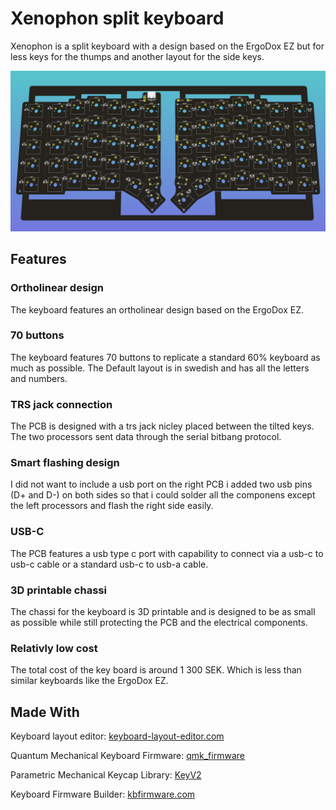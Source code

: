 # Xenophon split keyboard

Xenophon is a split keyboard with a design based on the ErgoDox EZ but for less keys for the thumps and another layout for the side keys.

![Alt text](./Images/xenophon_keyless.png?raw=true "The PCB for the keyboard.")

## Features

### Ortholinear design

The keyboard features an ortholinear design based on the ErgoDox EZ.

### 70 buttons

The keyboard features 70 buttons to replicate a standard 60% keyboard as much as possible.
The Default layout is in swedish and has all the letters and numbers.

### TRS jack connection

The PCB is designed with a trs jack nicley placed between the tilted keys.
The two processors sent data through the serial bitbang protocol.

### Smart flashing design

I did not want to include a usb port on the right PCB i added two usb pins (D+ and D-) on both sides so that i could solder all the componens except the left processors and flash the right side easily.

### USB-C

The PCB features a usb type c port with capability to connect via a usb-c to usb-c cable or a standard usb-c to usb-a cable.

### 3D printable chassi

The chassi for the keyboard is 3D printable and is designed to be as small as possible while still protecting the PCB and the electrical components.

### Relativly low cost

The total cost of the key board is around 1 300 SEK.
Which is less than similar keyboards like the ErgoDox EZ.

## Made With

Keyboard layout editor: [keyboard-layout-editor.com](http://www.keyboard-layout-editor.com/)

Quantum Mechanical Keyboard Firmware: [qmk_firmware](https://github.com/qmk/qmk_firmware)

Parametric Mechanical Keycap Library: [KeyV2](https://github.com/rsheldiii/KeyV2)

Keyboard Firmware Builder: [kbfirmware.com](https://kbfirmware.com/)

